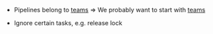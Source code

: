 * Pipelines belong to [teams]( https://flintstone.ci.cf-app.com/api/v1/teams/main/pipelines/bits-service)
  => We probably want to start with [teams]( https://flintstone.ci.cf-app.com/api/v1/teams)   

* Ignore certain tasks, e.g. release lock
